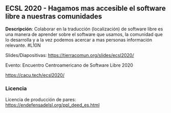 

## ECSL 2020 - Hagamos mas accesible el software libre a nuestras comunidades

**Descripción**: Colaborar en la traducción (localización) de software libre es una manera de aprender sobre el software que usamos, la comunidad que lo desarrolla y a la vez podemos acercar a mas personas información relevante. #L10N

Slides/Diapositivas: https://tierracomun.org/slides/ecsl2020/

Evento: Encuentro Centroamericano de Software Libre 2020

https://cacu.tech/ecsl2020/

### Licencia
Licencia de producción de pares: https://endefensadelsl.org/ppl_deed_es.html
